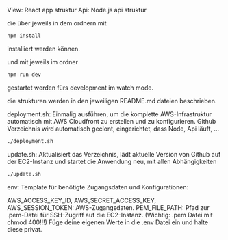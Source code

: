 View: React app struktur 
Api: Node.js api struktur

die über jeweils in dem ordnern mit

```sh
npm install
```

installiert werden können.

und mit jeweils im ordner

```sh
npm run dev
```

gestartet werden fürs development im watch mode.


die strukturen werden in den jeweiligen README.md dateien beschrieben.


deployment.sh:
 Einmalig ausführen, um die komplette AWS-Infrastruktur automatisch mit AWS Cloudfront zu erstellen und zu konfigurieren.
 Github Verzeichnis wird automatisch geclont, eingerichtet, dass Node, Api läuft, ... 

```sh
./deployment.sh
```
update.sh: 
Aktualisiert das Verzeichnis, lädt aktuelle Version von Github auf der EC2-Instanz und startet die Anwendung neu, mit allen Abhängigkeiten

```sh
./update.sh
```

env: 
Template für benötigte Zugangsdaten und Konfigurationen:

AWS_ACCESS_KEY_ID, AWS_SECRET_ACCESS_KEY, AWS_SESSION_TOKEN: AWS-Zugangsdaten.
PEM_FILE_PATH: Pfad zur .pem-Datei für SSH-Zugriff auf die EC2-Instanz. (Wichtig: .pem Datei mit chmod 400!!!)
Füge deine eigenen Werte in die .env Datei ein und halte diese privat.
